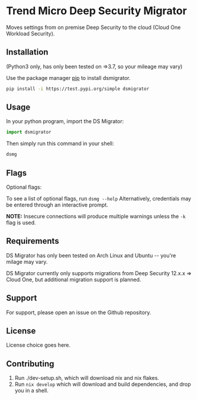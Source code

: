 # Trend Micro Deep Security Migrator

Moves settings from on premise Deep Security to the cloud (Cloud One Workload Security).

## Installation

(Python3 only, has only been tested on =>3.7, so your mileage may vary)

Use the package manager [pip](https://pip.pypa.io/en/stable/) to install dsmigrator.

```bash
pip install -i https://test.pypi.org/simple dsmigrator
```

## Usage

In your python program, import the DS Migrator:

```python
import dsmigrator
```

Then simply run this command in your shell:

```bash
dsmg
```

## Flags

Optional flags:

To see a list of optional flags, run `dsmg --help`
Alternatively, credentials may be entered through an interactive prompt.

**NOTE:** Insecure connections will produce multiple warnings unless the `-k` flag is used.

## Requirements

DS Migrator has only been tested on Arch Linux and Ubuntu -- you're milage may vary.

DS Migrator currently only supports migrations from Deep Security 12.x.x => Cloud One, but additional migration support is planned.

## Support

For support, please open an issue on the Github repository.

## License

License choice goes here.

## Contributing

1. Run ./dev-setup.sh, which will download nix and nix flakes.
2. Run `nix develop` which will download and build dependencies, and drop you in a shell.
